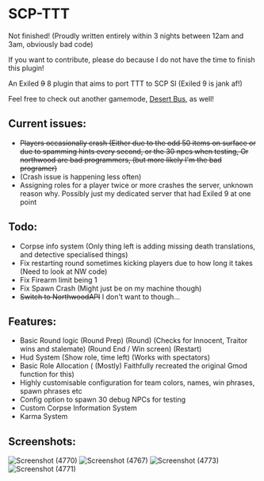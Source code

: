 # SCP-TTT

Not finished! (Proudly written entirely within 3 nights between 12am and 3am, obviously bad code)

If you want to contribute, please do because I do not have the time to finish this plugin!

An Exiled ~~9~~ 8 plugin that aims to port TTT to SCP Sl (Exiled 9 is jank af!)

Feel free to check out another gamemode, [Desert Bus](https://github.com/morgana-x/ScpSL-DesertBus), as well!

## Current issues:
+ ~~Players occasionally crash (Either due to the odd 50 items on surface or due to spamming hints every second, or the 30 npcs when testing, Or northwood are bad programmers, (but more likely I'm the bad programer)~~
+ (Crash issue is happening less often)
+ Assigning roles for a player twice or more crashes the server, unknown reason why. Possibly just my dedicated server that had Exiled 9 at one point
## Todo:
+ Corpse info system (Only thing left is adding missing death translations, and detective specialised things)
+ Fix restarting round sometimes kicking players due to how long it takes (Need to look at NW code)
+ Fix Firearm limit being 1
+ Fix Spawn Crash (Might just be on my machine though)
+ ~~Switch to NorthwoodAPI~~ I don't want to though...
## Features:
+ Basic Round logic (Round Prep) (Round) (Checks for Innocent, Traitor wins and stalemate) (Round End / Win screen) (Restart)
+ Hud System (Show role, time left) (Works with spectators)
+ Basic Role Allocation ( (Mostly) Faithfully recreated the original Gmod function for this)
+ Highly customisable configuration for team colors, names, win phrases, spawn phrases etc
+ Config option to spawn 30 debug NPCs for testing
+ Custom Corpse Information System
+ Karma System

## Screenshots:
![Screenshot (4770)](https://github.com/user-attachments/assets/1788940b-daa4-47b2-9611-128de3c1a152)
![Screenshot (4767)](https://github.com/user-attachments/assets/8712e3e6-2f2c-47d0-a204-0e2450f8fc21)
![Screenshot (4773)](https://github.com/user-attachments/assets/da3f34db-9caf-4310-99e8-3b2b963b52f5)
![Screenshot (4771)](https://github.com/user-attachments/assets/1316d1e1-6a70-49bf-9b58-35da426f8971)
